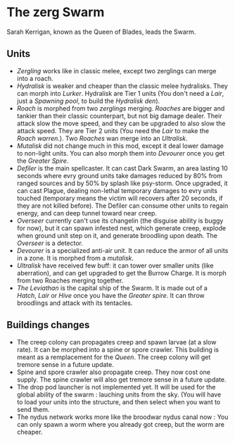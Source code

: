 # The zerg Swarm

Sarah Kerrigan, known as the Queen of Blades, leads the Swarm.

## Units

- *Zergling* works like in classic melee, except two zerglings can merge into a roach.
- *Hydralisk* is weaker and cheaper than the classic melee hydralisks. They can morph into *Lurker*. Hydralisk are Tier 1 units (You don't need a *Lair*, just a *Spawning pool*, to build the *Hydralisk den*).
- *Roach* is morphed from two *zerglings* merging. *Roaches* are bigger and tankier than their classic counterpart, but not big damage dealer. Their attack slow the move speed, and they can be upgraded to also slow the attack speed. They are Tier 2 units (You need the *Lair* to make the *Roach warren*.). Two *Roaches* wan merge into an *Ultralisk*.
- *Mutalisk* did not change much in this mod, except it deal lower damage to non-light units. You can also morph them into *Devourer* once you get the *Greater Spire*.
- *Defiler* is the main spellcaster. It can cast Dark Swarm, an area lasting 10 seconds where evry ground units take damages reduced by 80% from ranged sources and by 50% by splash like psy-storm. Once upgraded, it can cast Plague, dealing non-lethal temporary damages to evry units touched (temporary means the victim will recovers after 20 seconds, if they are not killed before). The Defiler can consume other units to regain energy, and can deep tunnel toward near creep.
- *Overseer* currently can't use its changelin (the disguise ability is buggy for now), but it can spawn infested nest, which generate creep, explode when ground unit step on it, and generate broodling upon death. The *Overseer* is a detector.
- *Devourer* is a specialized anti-air unit. It can reduce the armor of all units in a zone. It is morphed from a *mutalisk*.
- *Ultralisk* have received few buff: it can tower over smaller units (like aberration), and can get upgraded to get the Burrow Charge. It is morph from two Roaches merging together.
- *The Leviathan* is the capital ship of the Swarm. It is made out of a *Hatch*, *Lair* or *Hive* once you have the *Greater spire*. It can throw broodlings and attack with its tentacles.

## Buildings changes

- The creep colony can propagates creep and spawn larvae (at a slow rate). It can be morphed into a spine or spore crawler. This building is meant as a remplacement for the *Queen*. The creep colony will get tremore sense in a future update.
- Spine and spore crawler also propagate creep. They now cost one supply. The spine crawler will also get tremore sense in a future update.
- The drop pod launcher is not implemented yet. It will be used for the global ability of the swarm : lauching units from the sky. (You will have to load your units into the structure, and then select when you want to send them.
- The nydus network works more like the broodwar nydus canal now : You can only spawn a worm where you already got creep, but the worm are cheaper.
